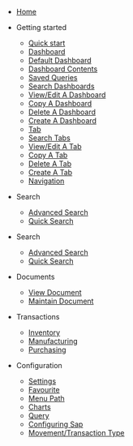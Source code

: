 - [Home](/)

- Getting started

  - [Quick start](/quickstart/)
  - [Dashboard](/dashboard/)
   - [Default Dashboard](/dashboard/?id=default-dashboard)
   - [Dashboard Contents](/dashboard/?id=dashboard-contents)
   - [Saved Queries](/dashboard/?id=saved-queries-in-dashboard)
   - [Search Dashboards](/dashboard/?id=search-dashboards)
   - [View/Edit A Dashboard](/dashboard/?id=viewedit-a-dashboard)
   - [Copy A Dashboard](/dashboard/?id=copy-a-dashboard)
   - [Delete A Dashboard](/dashboard/?id=delete-a-dashboard)
   - [Create A Dashboard](/dashboard/?id=create-a-new-dashboard)
  - [Tab](/dashboard/?id=tab)
   - [Search Tabs](/dashboard/?id=search-tabs)
   - [View/Edit A Tab](/dashboard/?id=viewedit-a-tab)
   - [Copy A Tab](/dashboard/?id=copy-a-tab)
   - [Delete A Tab](/dashboard/?id=delete-a-tab)
   - [Create A Tab](/dashboard/?id=create-a-new-tab)
  - [Navigation](/dashboard/?id=menu-list)

- Search
  - [Advanced Search](/search/)
  - [Quick Search](/search/?id=quick-search)
  
- Search
  - [Advanced Search](/search/)
  - [Quick Search](/search/?id=quick-search)
  
- Documents
  - [View Document](/document/?id=view-document)
  - [Maintain Document](/document/?id=maintain-document)

- Transactions
  - [Inventory](/transaction/?id=inventory-transactions)
  - [Manufacturing](/transaction/?id=manufacturing-transactions)
  - [Purchasing](/transaction/po/)

- Configuration
  - [Settings](/configuration/?id=settings) 
  - [Favourite](/configuration/?id=favourite)
  - [Menu Path](/configuration/?id=menu-path)
  - [Charts](/configuration/?id=charts)
  - [Query](/configuration/?id=query)
  - [Configuring Sap](/configuration/sap/?id=configuring-sap)
  - [Movement/Transaction Type](/configuration/sap/new_movement_type/)



